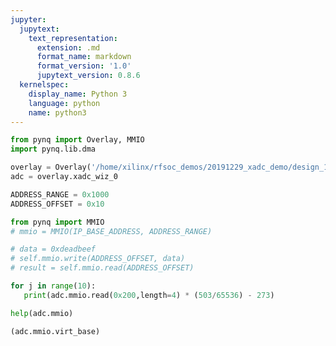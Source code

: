 ```yaml
---
jupyter:
  jupytext:
    text_representation:
      extension: .md
      format_name: markdown
      format_version: '1.0'
      jupytext_version: 0.8.6
  kernelspec:
    display_name: Python 3
    language: python
    name: python3
---
```


```python
from pynq import Overlay, MMIO
import pynq.lib.dma
```

```python
overlay = Overlay('/home/xilinx/rfsoc_demos/20191229_xadc_demo/design_1.bit')
adc = overlay.xadc_wiz_0
```

```python
ADDRESS_RANGE = 0x1000
ADDRESS_OFFSET = 0x10

from pynq import MMIO
# mmio = MMIO(IP_BASE_ADDRESS, ADDRESS_RANGE)

# data = 0xdeadbeef
# self.mmio.write(ADDRESS_OFFSET, data)
# result = self.mmio.read(ADDRESS_OFFSET)
```

```python
for j in range(10):
   print(adc.mmio.read(0x200,length=4) * (503/65536) - 273)
```

```python
help(adc.mmio)
```

```python
(adc.mmio.virt_base)
```

```python

```
